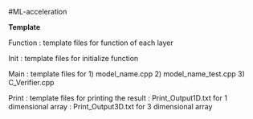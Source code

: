 #ML-acceleration

**Template**

Function
: template files for function of each layer

Init
: template files for initialize function 

Main
: template files for 1) model_name.cpp 2) model_name_test.cpp 3) C_Verifier.cpp

Print
: template files for printing the result
: Print_Output1D.txt for 1 dimensional array
: Print_Output3D.txt for 3 dimensional array
